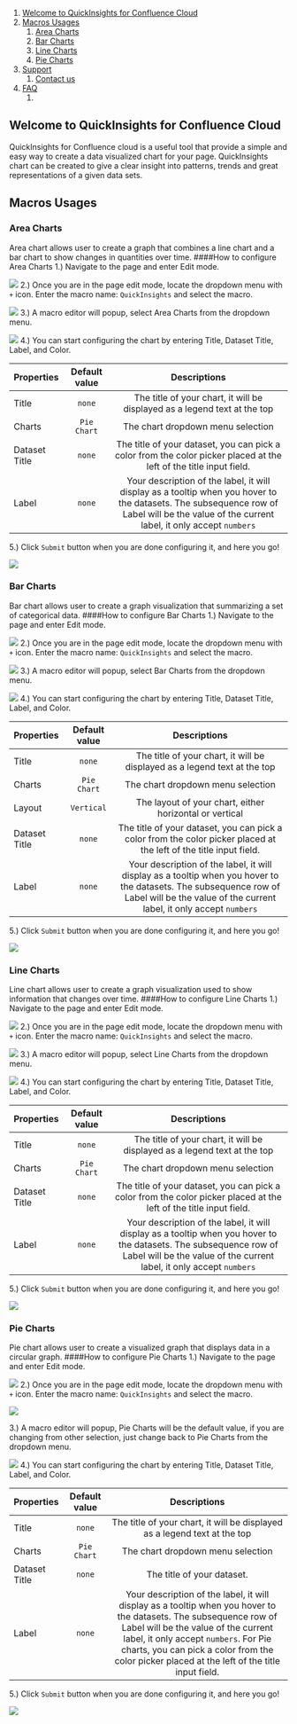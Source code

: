 
1. [Welcome to QuickInsights for Confluence Cloud](#intro)
2. [Macros Usages](#macrousage)
    1. [Area Charts](#areachart)
    2. [Bar Charts](#barchart)
    3. [Line Charts](#linechart)
    4. [Pie Charts](#piechart)
3. [Support](#support)
    1. [Contact us](#contactus)
4. [FAQ](#faq)
    1. []()


## Welcome to QuickInsights for Confluence Cloud <a name="intro"></a> ##
QuickInsights for Confluence cloud is a useful tool that provide a simple and easy way to create a data visualized chart for your page. QuickInsights chart can be created to give a clear insight into patterns, trends and great representations of a given data sets. 


## Macros Usages <a name="macrousage"></a> ##
### Area Charts <a name="areachart"></a> ###
Area chart allows user to create a graph that combines a line chart and a bar chart to show changes in quantities over time. 
####How to configure Area Charts <a name="areachart"></a>
1.) Navigate to the page and enter Edit mode.

![](./images/page-edit.png)
2.) Once you are in the page edit mode, locate the dropdown menu with `+` icon. Enter the macro name: `QuickInsights` and select the macro.

![](./images/search-macro.png)
3.) A macro editor will popup, select Area Charts from the dropdown menu.

![](./images/editor.png)
4.) You can start configuring the chart by entering Title, Dataset Title, Label, and Color.

| Properties      | Default value | Descriptions  |
| :---            |    :----:     |     :----:    |
| Title           | `none`        | The title of your chart, it will be displayed as a legend text at the top   |
| Charts          | `Pie Chart`    | The chart dropdown menu selection     |
| Dataset Title   | `none`        | The title of your dataset, you can pick a color from the color picker placed at the left of the title input field.     |
| Label           | `none`        | Your description of the label, it will display as a tooltip when you hover to the datasets. The subsequence row of Label will be the value of the current label, it only accept `numbers`|

5.) Click `Submit` button when you are done configuring it, and here you go!

![](./images/areachart.png)

### Bar Charts <a name="barchart"></a> ###
Bar chart allows user to create a graph visualization that summarizing a set of categorical data.
####How to configure Bar Charts <a name="barchart"></a>
1.) Navigate to the page and enter Edit mode.

![](./images/page-edit.png)
2.) Once you are in the page edit mode, locate the dropdown menu with `+` icon. Enter the macro name: `QuickInsights` and select the macro.

![](./images/search-macro.png)
3.) A macro editor will popup, select Bar Charts from the dropdown menu.

![](./images/bareditor.png)
4.) You can start configuring the chart by entering Title, Dataset Title, Label, and Color.

| Properties      | Default value | Descriptions  |
| :---            |    :----:     |     :----:    |
| Title           | `none`        | The title of your chart, it will be displayed as a legend text at the top   |
| Charts          | `Pie Chart`    | The chart dropdown menu selection     |
| Layout          | `Vertical`    | The layout of your chart, either horizontal or vertical     |
| Dataset Title   | `none`        | The title of your dataset, you can pick a color from the color picker placed at the left of the title input field.     |
| Label           | `none`        | Your description of the label, it will display as a tooltip when you hover to the datasets. The subsequence row of Label will be the value of the current label, it only accept `numbers`|

5.) Click `Submit` button when you are done configuring it, and here you go!

![](./images/barchart.png)

### Line Charts <a name="linechart"></a> ###
Line chart allows user to create a graph visualization used to show information that changes over time.
####How to configure Line Charts <a name="linechart"></a>
1.) Navigate to the page and enter Edit mode.

![](./images/page-edit.png)
2.) Once you are in the page edit mode, locate the dropdown menu with `+` icon. Enter the macro name: `QuickInsights` and select the macro.

![](./images/search-macro.png)
3.) A macro editor will popup, select Line Charts from the dropdown menu.

![](./images/lineeditor.png)
4.) You can start configuring the chart by entering Title, Dataset Title, Label, and Color.

| Properties      | Default value | Descriptions  |
| :---            |    :----:     |     :----:    |
| Title           | `none`        | The title of your chart, it will be displayed as a legend text at the top   |
| Charts          | `Pie Chart`    | The chart dropdown menu selection     |
| Dataset Title   | `none`        | The title of your dataset, you can pick a color from the color picker placed at the left of the title input field.     |
| Label           | `none`        | Your description of the label, it will display as a tooltip when you hover to the datasets. The subsequence row of Label will be the value of the current label, it only accept `numbers`|

5.) Click `Submit` button when you are done configuring it, and here you go!

![](./images/linechart.png)

### Pie Charts <a name="piechart"></a> ###
Pie chart allows user to create a visualized graph that displays data in a circular graph.
####How to configure Pie Charts <a name="piechart"></a>
1.) Navigate to the page and enter Edit mode.

![](./images/page-edit.png)
2.) Once you are in the page edit mode, locate the dropdown menu with `+` icon. Enter the macro name: `QuickInsights` and select the macro.

![](./images/search-macro.png)

3.) A macro editor will popup, Pie Charts will be the default value, if you are changing from other selection, just change back to Pie Charts from the dropdown menu.

![](./images/pieeditor.png)
4.) You can start configuring the chart by entering Title, Dataset Title, Label, and Color.

| Properties      | Default value | Descriptions  |
| :---            |    :----:     |     :----:    |
| Title           | `none`        | The title of your chart, it will be displayed as a legend text at the top   |
| Charts          | `Pie Chart`    | The chart dropdown menu selection     |
| Dataset Title   | `none`        | The title of your dataset.  |
| Label           | `none`        | Your description of the label, it will display as a tooltip when you hover to the datasets. The subsequence row of Label will be the value of the current label, it only accept `numbers`. For Pie charts, you can pick a color from the color picker placed at the left of the title input field.   |

5.) Click `Submit` button when you are done configuring it, and here you go!

![](./images/piechart.png)




